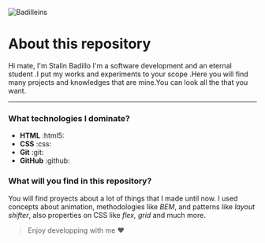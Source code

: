 

 ![Badilleins](https://i.ibb.co/6sQXKtk/badilleins.png)


# About this repository 

Hi mate, I'm Stalin Badillo I'm a software development and an eternal student .I put my works and experiments to your scope .Here you will find many projects and knowledges that are mine.You can look all the that you want.
___
### What technologies I dominate?
- **HTML** :html5:
- **CSS** :css:
- **Git** :git:
- **GitHub** :github: 

### What will you find in this repository?

You will find proyects about a lot of things that I made until now. I used concepts about animation, methodologies like *BEM*, and patterns like *layout shifter*, also properties on CSS like *flex, grid* and much more.
>Enjoy developping with me ❤️
